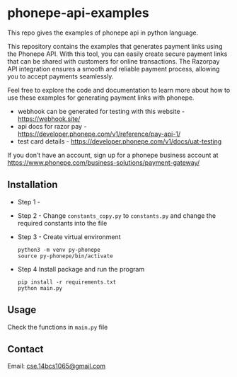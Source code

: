 # phonepe-api-examples 

This repo gives the examples of phonepe api in python language.

This repository contains the examples that generates payment links using the Phonepe API. With this tool, you can easily create secure payment links that can be shared with customers for online transactions. The Razorpay API integration ensures a smooth and reliable payment process, allowing you to accept payments seamlessly.

Feel free to explore the code and documentation to learn more about how to use these examples for generating payment links with phonepe.

* webhook can be generated for testing with this website - https://webhook.site/
* api docs for razor pay - https://developer.phonepe.com/v1/reference/pay-api-1/
* test card details - https://developer.phonepe.com/v1/docs/uat-testing

If you don’t have an account, sign up for a phonepe business account at https://www.phonepe.com/business-solutions/payment-gateway/


## Installation
- Step 1 -  

- Step 2 - Change `constants_copy.py` to `constants.py` and change the required constants into the file

- Step 3 - Create virtual environment 
    ```
    python3 -m venv py-phonepe
    source py-phonepe/bin/activate
    ```
- Step 4 Install package and run the program 
    ```
    pip install -r requirements.txt
    python main.py
    ```

## Usage
Check the functions in `main.py` file


## Contact
Email: cse.14bcs1065@gmail.com
